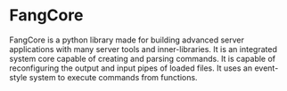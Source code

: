 # FangCore
FangCore is a python library made for building advanced server applications with many server tools and inner-libraries.
It is an integrated system core capable of creating and parsing commands. It is capable of reconfiguring the output and input pipes of loaded files. It uses an event-style system to execute commands from functions.
